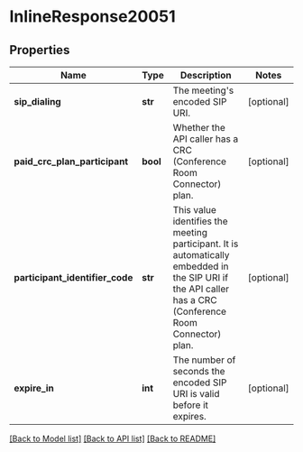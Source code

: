 # InlineResponse20051

## Properties
Name | Type | Description | Notes
------------ | ------------- | ------------- | -------------
**sip_dialing** | **str** | The meeting&#x27;s encoded SIP URI. | [optional] 
**paid_crc_plan_participant** | **bool** | Whether the API caller has a CRC (Conference Room Connector) plan. | [optional] 
**participant_identifier_code** | **str** | This value identifies the meeting participant. It is automatically embedded in the SIP URI if the API caller has a CRC (Conference Room Connector) plan. | [optional] 
**expire_in** | **int** | The number of seconds the encoded SIP URI is valid before it expires. | [optional] 

[[Back to Model list]](../README.md#documentation-for-models) [[Back to API list]](../README.md#documentation-for-api-endpoints) [[Back to README]](../README.md)

